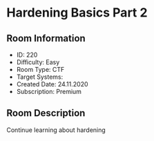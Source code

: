 ﻿# Hardening Basics Part 2

## Room Information
- ID: 220
- Difficulty: Easy
- Room Type: CTF
- Target Systems: 
- Created Date: 24.11.2020
- Subscription: Premium

## Room Description
Continue learning about hardening
